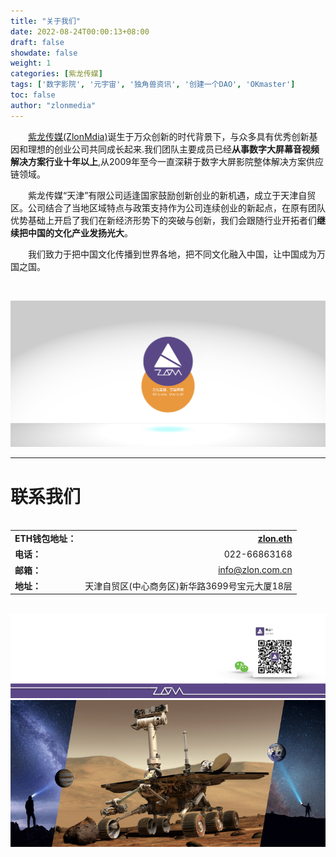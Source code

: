 ```yaml
---
title: "关于我们"
date: 2022-08-24T00:00:13+08:00
draft: false
showdate: false
weight: 1
categories: [紫龙传媒]
tags: ['数字影院', '元宇宙', '独角兽资讯', '创建一个DAO', 'OKmaster']
toc: false
author: "zlonmedia"
---
```


&emsp;&emsp;[紫龙传媒(ZlonMdia)](http://localhost:1313/about/about/)诞生于万众创新的时代背景下，与众多具有优秀创新基因和理想的创业公司共同成长起来.我们团队主要成员已经**从事数字大屏幕音视频解决方案行业十年以上**,从2009年至今一直深耕于数字大屏影院整体解决方案供应链领域。<!--more-->

&emsp;&emsp;紫龙传媒“天津”有限公司适逢国家鼓励创新创业的新机遇，成立于天津自贸区。公司结合了当地区域特点与政策支持作为公司连续创业的新起点，在原有团队优势基础上开启了我们在新经济形势下的突破与创新，我们会跟随行业开拓者们**继续把中国的文化产业发扬光大**。

&emsp;&emsp;我们致力于把中国文化传播到世界各地，把不同文化融入中国，让中国成为万国之国。

<br/>

![紫龙传媒](about.jpg)
<br/>

---

# 联系我们 

<br/>

<style>
table
{
    margin: auto;
}
</style>

|  |  |
| --- | ---: |
| **ETH钱包地址：** | **[zlon.eth](https://metamask.io)** |
| **电话：** | 022-66863168 |
| **邮箱：** | info@zlon.com.cn |
| **地址：** | 天津自贸区(中心商务区)新华路3699号宝元大厦18层 |

<br/>

![ZLON](zlonicon4.png)
![联系我们](contact.jpg)
<br/>
<br/>